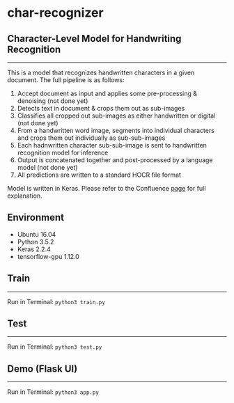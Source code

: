 # char-recognizer
## Character-Level Model for Handwriting Recognition
---
This is a model that recognizes handwritten characters in a given document. The full pipeline is as follows:
1. Accept document as input and applies some pre-processing & denoising (not done yet) 
2. Detects text in document & crops them out as sub-images
3. Classifies all cropped out sub-images as either handwritten or digital (not done yet)
4. From a handwritten word image, segments into individual characters and crops them out individually as sub-sub-images
5. Each hadnwritten character sub-sub-image is sent to handwritten recognition model for inference
6. Output is concatenated together and post-processed by a language model (not done yet)
7. All predictions are written to a standard HOCR file format

Model is written in Keras. Please refer to the Confluence [page](https://taiger.atlassian.net/wiki/spaces/NLP/pages/693600765/Word+Recognition+with+Explicit+Character+Segmentation?atlOrigin=eyJpIjoiOTA1YWFmOGUxNDQ4NDk5ZThkZTJlMWUzNTdhNjZlYjYiLCJwIjoiYyJ9) for full explanation.

## Environment
- Ubuntu 16.04
- Python 3.5.2
- Keras 2.2.4
- tensorflow-gpu 1.12.0

## Train
---
Run in Terminal:
`python3 train.py`

## Test
---
Run in Terminal:
`python3 test.py`

## Demo (Flask UI)
---
Run in Terminal:
`python3 app.py`

